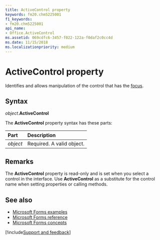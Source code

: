 ```yaml
---
title: ActiveControl property
keywords: fm20.chm5225001
f1_keywords:
- fm20.chm5225001
api_name:
- Office.ActiveControl
ms.assetid: 069cdfc6-3457-f022-122a-f0daf2c0cc4d
ms.date: 11/15/2018
ms.localizationpriority: medium
---
```



# ActiveControl property

Identifies and allows manipulation of the control that has the [focus](../../Glossary/vbe-glossary.md#focus).

## Syntax

_object_.**ActiveControl**

The **ActiveControl** property syntax has these parts:

|Part|Description|
|:-----|:-----|
| _object_|Required. A valid object.|

## Remarks

The **ActiveControl** property is read-only and is set when you select a control in the interface. Use **ActiveControl** as a substitute for the control name when setting properties or calling methods.

## See also

- [Microsoft Forms examples](examples-microsoft-forms.md)
- [Microsoft Forms reference](reference-microsoft-forms.md)
- [Microsoft Forms concepts](concepts-microsoft-forms.md)

[!include[Support and feedback](~/includes/feedback-boilerplate.md)]